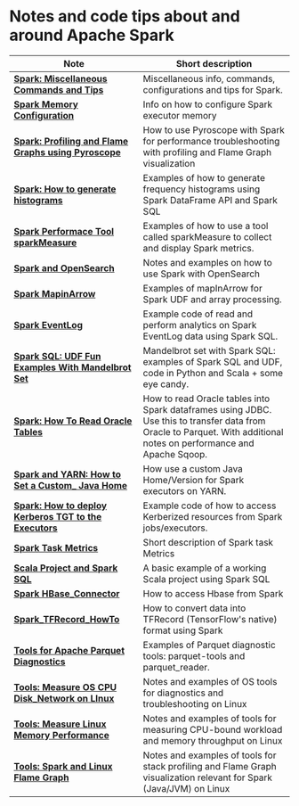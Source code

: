# Notes and code tips about and around Apache Spark

| Note                                                                                        | Short description                                                                                                                                                    |
|---------------------------------------------------------------------------------------------|----------------------------------------------------------------------------------------------------------------------------------------------------------------------|
| [**Spark: Miscellaneous Commands and Tips**](Spark_Misc_Info.md)                            | Miscellaneous info, commands, configurations and tips for Spark.                                                                                                     |
| [**Spark Memory Configuration**](Spark_Memory_Configuration.md)                             | Info on how to configure Spark executor memory                                                                                                                       |
| [**Spark: Profiling and Flame Graphs using Pyroscope**](Tools_Spark_Pyroscope_FlameGraph.md) | How to use Pyroscope with Spark for performance troubleshooting with profiling and Flame Graph visualization                                                         |
| [**Spark: How to generate histograms**](Spark_DataFrame_Histograms.md)                      | Examples of how to generate frequency histograms using Spark DataFrame API and Spark SQL                                                                             |
| [**Spark Performace Tool sparkMeasure**](Spark_Performace_Tool_sparkMeasure.md)             | Examples of how to use a tool called sparkMeasure to collect and display Spark metrics.                                                                              |
| [**Spark and OpenSearch**](Spark_OpenSearch.md)                                             | Notes and examples on how to use Spark with OpenSearch                                                                                                               |
| [**Spark MapinArrow**](Spark_MapInArrow.md)                                                 | Examples of mapInArrow for Spark UDF and array processing.                                                                                                           |
| [**Spark EventLog**](Spark_EventLog.md)                                                     | Example code of read and perform analytics on Spark EventLog data using Spark SQL.                                                                                   |
| [**Spark SQL: UDF Fun Examples With Mandelbrot Set**](Spark_SQL_UDF_examples_Mandelbrot)    | Mandelbrot set with Spark SQL: examples of Spark SQL and UDF, code in Python and Scala + some eye candy.                                                             |
| [**Spark: How To Read Oracle Tables**](Spark_Oracle_JDBC_Howto.md)                          | How to read Oracle tables into Spark dataframes using JDBC. Use this to transfer data from Oracle to Parquet. With additional notes on performance and Apache Sqoop. |
| [**Spark and YARN: How to Set a Custom_ Java Home**](Spark_Set_Java_Home_Howto.md)          | How use a custom Java Home/Version for Spark executors on YARN.                                                                                                      |
| [**Spark: How to deploy Kerberos TGT to the Executors**](Spark_Executors_Kerberos_HowTo.md) | Example code of how to access Kerberized resources from Spark jobs/executors.                                                                                        |
| [**Spark Task Metrics**](Spark_TaskMetrics.md)                                              | Short description of Spark task Metrics                                                                                                                              |
| [**Scala Project and Spark SQL**](testScalaProject)                                         | A basic example of a working Scala project using Spark SQL                                                                                                           |
| [**Spark HBase_Connector**](Spark_HBase_Connector.md)                                       | How to access Hbase from Spark                                                                                                                                       |
| [**Spark_TFRecord_HowTo**](Spark_TFRecord_HowTo.md)                                         | How to convert data into TFRecord (TensorFlow's native) format using Spark                                                                                           |
| [**Tools for Apache Parquet Diagnostics**](Tools_Parquet_Diagnostics.md)                    | Examples of Parquet diagnostic tools: parquet-tools and parquet_reader.                                                                                              |
| [**Tools: Measure OS CPU Disk_Network on LInux**](Tools_Linux_OS_CPU_Disk_Network.md)       | Notes and examples of OS tools for diagnostics and troubleshooting on Linux                                                                                          |
| [**Tools: Measure Linux Memory Performance**](Tools_Linux_Memory_Perf_Measure.md)           | Notes and examples of tools for measuring CPU-bound workload and memory throughput on Linux                                                                          |
| [**Tools: Spark and Linux Flame Graph**](Tools_Spark_Linux_FlameGraph.md)                   | Notes and examples of tools for stack profiling and Flame Graph visualization relevant for Spark (Java/JVM) on Linux                                                 |
